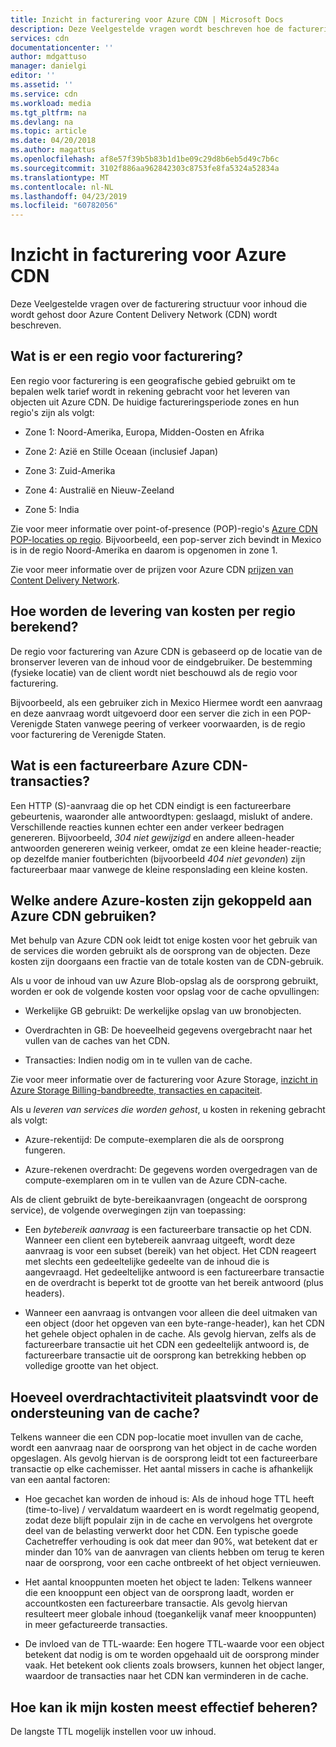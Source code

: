 ```yaml
---
title: Inzicht in facturering voor Azure CDN | Microsoft Docs
description: Deze Veelgestelde vragen wordt beschreven hoe de facturering voor Azure CDN werkt.
services: cdn
documentationcenter: ''
author: mdgattuso
manager: danielgi
editor: ''
ms.assetid: ''
ms.service: cdn
ms.workload: media
ms.tgt_pltfrm: na
ms.devlang: na
ms.topic: article
ms.date: 04/20/2018
ms.author: magattus
ms.openlocfilehash: af8e57f39b5b83b1d1be09c29d8b6eb5d49c7b6c
ms.sourcegitcommit: 3102f886aa962842303c8753fe8fa5324a52834a
ms.translationtype: MT
ms.contentlocale: nl-NL
ms.lasthandoff: 04/23/2019
ms.locfileid: "60782056"
---
```

# <a name="understanding-azure-cdn-billing"></a>Inzicht in facturering voor Azure CDN

Deze Veelgestelde vragen over de facturering structuur voor inhoud die wordt gehost door Azure Content Delivery Network (CDN) wordt beschreven.

## <a name="what-is-a-billing-region"></a>Wat is er een regio voor facturering?
Een regio voor facturering is een geografische gebied gebruikt om te bepalen welk tarief wordt in rekening gebracht voor het leveren van objecten uit Azure CDN. De huidige factureringsperiode zones en hun regio's zijn als volgt:

- Zone 1: Noord-Amerika, Europa, Midden-Oosten en Afrika

- Zone 2: Azië en Stille Oceaan (inclusief Japan)

- Zone 3: Zuid-Amerika

- Zone 4: Australië en Nieuw-Zeeland

- Zone 5: India

Zie voor meer informatie over point-of-presence (POP)-regio's [Azure CDN POP-locaties op regio](https://docs.microsoft.com/azure/cdn/cdn-pop-locations). Bijvoorbeeld, een pop-server zich bevindt in Mexico is in de regio Noord-Amerika en daarom is opgenomen in zone 1. 

Zie voor meer informatie over de prijzen voor Azure CDN [prijzen van Content Delivery Network](https://azure.microsoft.com/pricing/details/cdn/).

## <a name="how-are-delivery-charges-calculated-by-region"></a>Hoe worden de levering van kosten per regio berekend?
De regio voor facturering van Azure CDN is gebaseerd op de locatie van de bronserver leveren van de inhoud voor de eindgebruiker. De bestemming (fysieke locatie) van de client wordt niet beschouwd als de regio voor facturering.

Bijvoorbeeld, als een gebruiker zich in Mexico Hiermee wordt een aanvraag en deze aanvraag wordt uitgevoerd door een server die zich in een POP-Verenigde Staten vanwege peering of verkeer voorwaarden, is de regio voor facturering de Verenigde Staten.

## <a name="what-is-a-billable-azure-cdn-transaction"></a>Wat is een factureerbare Azure CDN-transacties?
Een HTTP (S)-aanvraag die op het CDN eindigt is een factureerbare gebeurtenis, waaronder alle antwoordtypen: geslaagd, mislukt of andere. Verschillende reacties kunnen echter een ander verkeer bedragen genereren. Bijvoorbeeld, *304 niet gewijzigd* en andere alleen-header antwoorden genereren weinig verkeer, omdat ze een kleine header-reactie; op dezelfde manier foutberichten (bijvoorbeeld *404 niet gevonden*) zijn factureerbaar maar vanwege de kleine responslading een kleine kosten.

## <a name="what-other-azure-costs-are-associated-with-azure-cdn-use"></a>Welke andere Azure-kosten zijn gekoppeld aan Azure CDN gebruiken?
Met behulp van Azure CDN ook leidt tot enige kosten voor het gebruik van de services die worden gebruikt als de oorsprong van de objecten. Deze kosten zijn doorgaans een fractie van de totale kosten van de CDN-gebruik.

Als u voor de inhoud van uw Azure Blob-opslag als de oorsprong gebruikt, worden er ook de volgende kosten voor opslag voor de cache opvullingen:

- Werkelijke GB gebruikt: De werkelijke opslag van uw bronobjecten.

- Overdrachten in GB: De hoeveelheid gegevens overgebracht naar het vullen van de caches van het CDN.

- Transacties: Indien nodig om in te vullen van de cache.

Zie voor meer informatie over de facturering voor Azure Storage, [inzicht in Azure Storage Billing-bandbreedte, transacties en capaciteit](https://blogs.msdn.microsoft.com/windowsazurestorage/2010/07/08/understanding-windows-azure-storage-billing-bandwidth-transactions-and-capacity/).

Als u *leveren van services die worden gehost*, u kosten in rekening gebracht als volgt:

- Azure-rekentijd: De compute-exemplaren die als de oorsprong fungeren.

- Azure-rekenen overdracht: De gegevens worden overgedragen van de compute-exemplaren om in te vullen van de Azure CDN-cache.

Als de client gebruikt de byte-bereikaanvragen (ongeacht de oorsprong service), de volgende overwegingen zijn van toepassing:

- Een *bytebereik aanvraag* is een factureerbare transactie op het CDN. Wanneer een client een bytebereik aanvraag uitgeeft, wordt deze aanvraag is voor een subset (bereik) van het object. Het CDN reageert met slechts een gedeeltelijke gedeelte van de inhoud die is aangevraagd. Het gedeeltelijke antwoord is een factureerbare transactie en de overdracht is beperkt tot de grootte van het bereik antwoord (plus headers).

- Wanneer een aanvraag is ontvangen voor alleen die deel uitmaken van een object (door het opgeven van een byte-range-header), kan het CDN het gehele object ophalen in de cache. Als gevolg hiervan, zelfs als de factureerbare transactie uit het CDN een gedeeltelijk antwoord is, de factureerbare transactie uit de oorsprong kan betrekking hebben op volledige grootte van het object.

## <a name="how-much-transfer-activity-occurs-to-support-the-cache"></a>Hoeveel overdrachtactiviteit plaatsvindt voor de ondersteuning van de cache?
Telkens wanneer die een CDN pop-locatie moet invullen van de cache, wordt een aanvraag naar de oorsprong van het object in de cache worden opgeslagen. Als gevolg hiervan is de oorsprong leidt tot een factureerbare transactie op elke cachemisser. Het aantal missers in cache is afhankelijk van een aantal factoren:

- Hoe gecachet kan worden de inhoud is: Als de inhoud hoge TTL heeft (time-to-live) / vervaldatum waardeert en is wordt regelmatig geopend, zodat deze blijft populair zijn in de cache en vervolgens het overgrote deel van de belasting verwerkt door het CDN. Een typische goede Cachetreffer verhouding is ook dat meer dan 90%, wat betekent dat er minder dan 10% van de aanvragen van clients hebben om terug te keren naar de oorsprong, voor een cache ontbreekt of het object vernieuwen.

- Het aantal knooppunten moeten het object te laden: Telkens wanneer die een knooppunt een object van de oorsprong laadt, worden er accountkosten een factureerbare transactie. Als gevolg hiervan resulteert meer globale inhoud (toegankelijk vanaf meer knooppunten) in meer gefactureerde transacties.

- De invloed van de TTL-waarde: Een hogere TTL-waarde voor een object betekent dat nodig is om te worden opgehaald uit de oorsprong minder vaak. Het betekent ook clients zoals browsers, kunnen het object langer, waardoor de transacties naar het CDN kan verminderen in de cache.

## <a name="how-do-i-manage-my-costs-most-effectively"></a>Hoe kan ik mijn kosten meest effectief beheren?
De langste TTL mogelijk instellen voor uw inhoud. 
